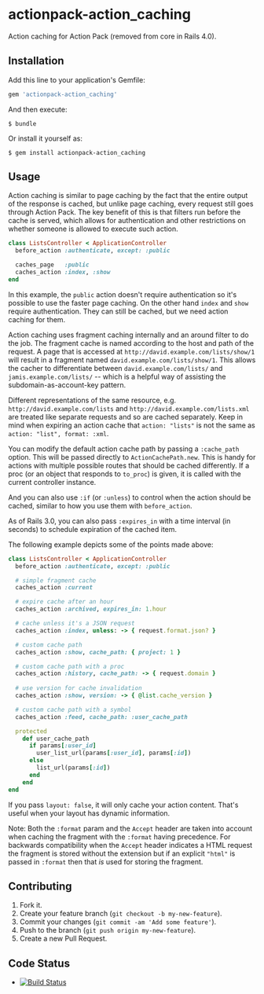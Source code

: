 actionpack-action_caching
=========================

Action caching for Action Pack (removed from core in Rails 4.0).

Installation
------------

Add this line to your application's Gemfile:

```ruby
gem 'actionpack-action_caching'
```

And then execute:

    $ bundle

Or install it yourself as:

    $ gem install actionpack-action_caching

Usage
-----

Action caching is similar to page caching by the fact that the entire
output of the response is cached, but unlike page caching, every
request still goes through Action Pack. The key benefit of this is
that filters run before the cache is served, which allows for
authentication and other restrictions on whether someone is allowed
to execute such action.

```ruby
class ListsController < ApplicationController
  before_action :authenticate, except: :public

  caches_page   :public
  caches_action :index, :show
end
```

In this example, the `public` action doesn't require authentication
so it's possible to use the faster page caching. On the other hand
`index` and `show` require authentication. They can still be cached,
but we need action caching for them.

Action caching uses fragment caching internally and an around
filter to do the job. The fragment cache is named according to
the host and path of the request. A page that is accessed at
`http://david.example.com/lists/show/1` will result in a fragment named
`david.example.com/lists/show/1`. This allows the cacher to
differentiate between `david.example.com/lists/` and
`jamis.example.com/lists/` -- which is a helpful way of assisting
the subdomain-as-account-key pattern.

Different representations of the same resource, e.g.
`http://david.example.com/lists` and
`http://david.example.com/lists.xml`
are treated like separate requests and so are cached separately.
Keep in mind when expiring an action cache that
`action: "lists"` is not the same as
`action: "list", format: :xml`.

You can modify the default action cache path by passing a
`:cache_path` option. This will be passed directly to
`ActionCachePath.new`. This is handy for actions with
multiple possible routes that should be cached differently. If a
proc (or an object that responds to `to_proc`) is given, it is
called with the current controller instance.

And you can also use `:if` (or `:unless`) to control when the action
should be cached, similar to how you use them with `before_action`.

As of Rails 3.0, you can also pass `:expires_in` with a time
interval (in seconds) to schedule expiration of the cached item.

The following example depicts some of the points made above:

```ruby
class ListsController < ApplicationController
  before_action :authenticate, except: :public

  # simple fragment cache
  caches_action :current

  # expire cache after an hour
  caches_action :archived, expires_in: 1.hour

  # cache unless it's a JSON request
  caches_action :index, unless: -> { request.format.json? }

  # custom cache path
  caches_action :show, cache_path: { project: 1 }

  # custom cache path with a proc
  caches_action :history, cache_path: -> { request.domain }
  
  # use version for cache invalidation
  caches_action :show, version: -> { @list.cache_version }

  # custom cache path with a symbol
  caches_action :feed, cache_path: :user_cache_path

  protected
    def user_cache_path
      if params[:user_id]
        user_list_url(params[:user_id], params[:id])
      else
        list_url(params[:id])
      end
    end
end
```

If you pass `layout: false`, it will only cache your action
content. That's useful when your layout has dynamic information.

Note: Both the `:format` param and the `Accept` header are taken
into account when caching the fragment with the `:format` having
precedence. For backwards compatibility when the `Accept` header
indicates a HTML request the fragment is stored without the
extension but if an explicit `"html"` is passed in `:format` then
that _is_ used for storing the fragment.

Contributing
------------

1. Fork it.
2. Create your feature branch (`git checkout -b my-new-feature`).
3. Commit your changes (`git commit -am 'Add some feature'`).
4. Push to the branch (`git push origin my-new-feature`).
5. Create a new Pull Request.

Code Status
-----------

* [![Build Status](https://github.com/rails/actionpack-action_caching/actions/workflows/ci.yml/badge.svg)](https://github.com/rails/actionpack-action_caching/actions/workflows/ci.yml)
